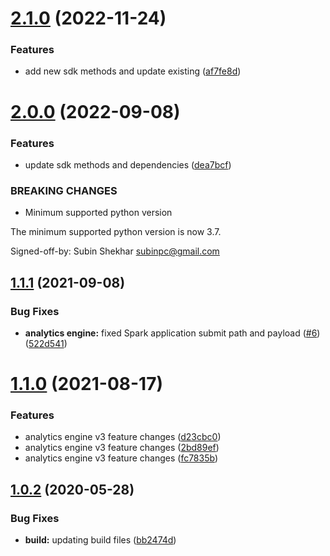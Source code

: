 # [2.1.0](https://github.com/IBM/ibm-iae-python-sdk/compare/v2.0.0...v2.1.0) (2022-11-24)


### Features

* add new sdk methods and update existing ([af7fe8d](https://github.com/IBM/ibm-iae-python-sdk/commit/af7fe8db5c5a0118b1c4f69ac50af94950eeb56f))

# [2.0.0](https://github.com/IBM/ibm-iae-python-sdk/compare/v1.1.1...v2.0.0) (2022-09-08)


### Features

* update sdk methods and dependencies ([dea7bcf](https://github.com/IBM/ibm-iae-python-sdk/commit/dea7bcf430c641f97426cdce41af073dbb3d6399))


### BREAKING CHANGES

* Minimum supported python version

The minimum supported python version is now 3.7.

Signed-off-by: Subin Shekhar <subinpc@gmail.com>

## [1.1.1](https://github.com/IBM/ibm-iae-python-sdk/compare/v1.1.0...v1.1.1) (2021-09-08)


### Bug Fixes

* **analytics engine:** fixed Spark application submit path and payload ([#6](https://github.com/IBM/ibm-iae-python-sdk/issues/6)) ([522d541](https://github.com/IBM/ibm-iae-python-sdk/commit/522d5416a744ec3fca7393da653750e29876c281))

# [1.1.0](https://github.com/IBM/ibm-iae-python-sdk/compare/v1.0.3...v1.1.0) (2021-08-17)


### Features

* analytics engine v3 feature changes ([d23cbc0](https://github.com/IBM/ibm-iae-python-sdk/commit/d23cbc081b07f5a72982656c027808c0312ab486))
* analytics engine v3 feature changes ([2bd89ef](https://github.com/IBM/ibm-iae-python-sdk/commit/2bd89ef9695298e25dd7952d1e603e11a9eb51a2))
* analytics engine v3 feature changes ([fc7835b](https://github.com/IBM/ibm-iae-python-sdk/commit/fc7835b6ea611aaf4d373026158405bdf0a6279a))

## [1.0.2](https://github.com/IBM/ibm-iae-python-sdk/compare/v1.0.1...v1.0.2) (2020-05-28)


### Bug Fixes

* **build:** updating build files ([bb2474d](https://github.com/IBM/ibm-iae-python-sdk/commit/bb2474daf0d43c670593aa3bbb26e70b9a4da97f))
